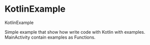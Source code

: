 # KotlinExample
KotlinExample

Simple example that show how write code with Kotlin with examples.
MainActivity contain examples as Functions.
